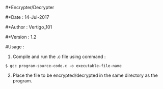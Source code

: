 #*Encrypter/Decrypter 

#*Date : 14-Jul-2017

#*Author : Vertigo_101

#*Version : 1.2

#Usage :

  1) Compile and run the .c file using command :

	$ gcc program-source-code.c -o executable-file-name 

  2) Place the file to be encrypted/decrypted in the same directory
     as the program.
